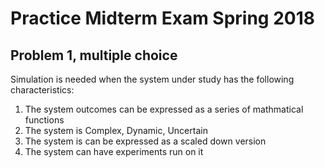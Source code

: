 # Practice Midterm Exam Spring 2018

## Problem 1, multiple choice
Simulation is needed when the system under study has the following characteristics:
1. The system outcomes can be expressed as a series of mathmatical functions
2. The system is Complex, Dynamic, Uncertain
3. The system is can be expressed as a scaled down version
4. The system can have experiments run on it

